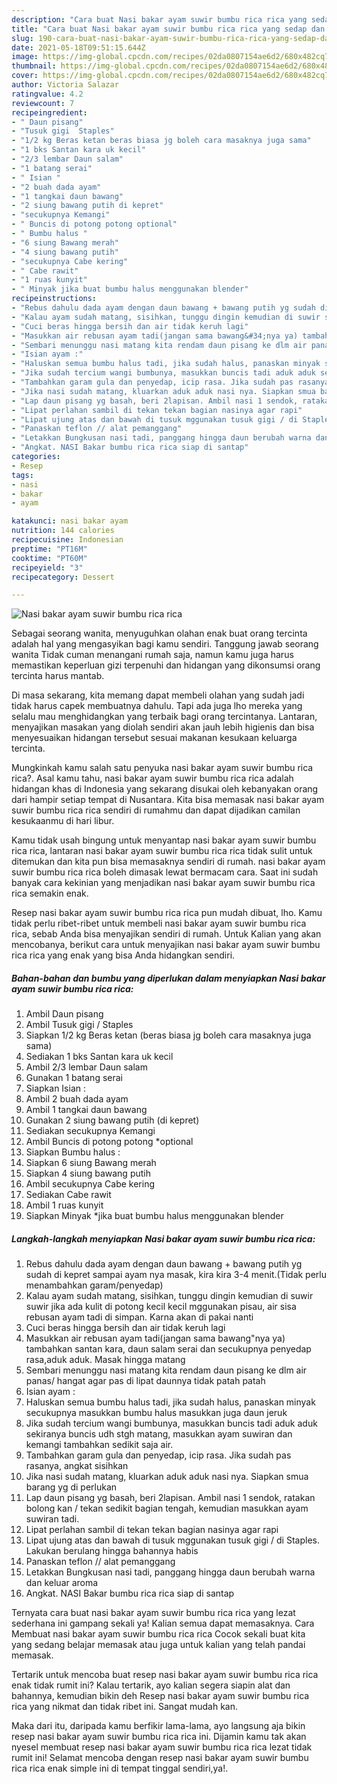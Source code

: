 ```yaml
---
description: "Cara buat Nasi bakar ayam suwir bumbu rica rica yang sedap dan Mudah Dibuat"
title: "Cara buat Nasi bakar ayam suwir bumbu rica rica yang sedap dan Mudah Dibuat"
slug: 190-cara-buat-nasi-bakar-ayam-suwir-bumbu-rica-rica-yang-sedap-dan-mudah-dibuat
date: 2021-05-18T09:51:15.644Z
image: https://img-global.cpcdn.com/recipes/02da0807154ae6d2/680x482cq70/nasi-bakar-ayam-suwir-bumbu-rica-rica-foto-resep-utama.jpg
thumbnail: https://img-global.cpcdn.com/recipes/02da0807154ae6d2/680x482cq70/nasi-bakar-ayam-suwir-bumbu-rica-rica-foto-resep-utama.jpg
cover: https://img-global.cpcdn.com/recipes/02da0807154ae6d2/680x482cq70/nasi-bakar-ayam-suwir-bumbu-rica-rica-foto-resep-utama.jpg
author: Victoria Salazar
ratingvalue: 4.2
reviewcount: 7
recipeingredient:
- " Daun pisang"
- "Tusuk gigi  Staples"
- "1/2 kg Beras ketan beras biasa jg boleh cara masaknya juga sama"
- "1 bks Santan kara uk kecil"
- "2/3 lembar Daun salam"
- "1 batang serai"
- " Isian "
- "2 buah dada ayam"
- "1 tangkai daun bawang"
- "2 siung bawang putih di kepret"
- "secukupnya Kemangi"
- " Buncis di potong potong optional"
- " Bumbu halus "
- "6 siung Bawang merah"
- "4 siung bawang putih"
- "secukupnya Cabe kering"
- " Cabe rawit"
- "1 ruas kunyit"
- " Minyak jika buat bumbu halus menggunakan blender"
recipeinstructions:
- "Rebus dahulu dada ayam dengan daun bawang + bawang putih yg sudah di kepret sampai ayam nya masak, kira kira 3-4 menit.(Tidak perlu menambahkan garam/penyedap)"
- "Kalau ayam sudah matang, sisihkan, tunggu dingin kemudian di suwir suwir jika ada kulit di potong kecil kecil mggunakan pisau, air sisa rebusan ayam tadi di simpan. Karna akan di pakai nanti"
- "Cuci beras hingga bersih dan air tidak keruh lagi"
- "Masukkan air rebusan ayam tadi(jangan sama bawang&#34;nya ya) tambahkan santan kara, daun salam serai dan secukupnya penyedap rasa,aduk aduk. Masak hingga matang"
- "Sembari menunggu nasi matang kita rendam daun pisang ke dlm air panas/ hangat agar pas di lipat daunnya tidak patah patah"
- "Isian ayam :"
- "Haluskan semua bumbu halus tadi, jika sudah halus, panaskan minyak secukupnya masukkan bumbu halus masukkan juga daun jeruk"
- "Jika sudah tercium wangi bumbunya, masukkan buncis tadi aduk aduk sekiranya buncis udh stgh matang, masukkan ayam suwiran dan kemangi tambahkan sedikit saja air."
- "Tambahkan garam gula dan penyedap, icip rasa. Jika sudah pas rasanya, angkat sisihkan"
- "Jika nasi sudah matang, kluarkan aduk aduk nasi nya. Siapkan smua barang yg di perlukan"
- "Lap daun pisang yg basah, beri 2lapisan. Ambil nasi 1 sendok, ratakan bolong kan / tekan sedikit bagian tengah, kemudian masukkan ayam suwiran tadi."
- "Lipat perlahan sambil di tekan tekan bagian nasinya agar rapi"
- "Lipat ujung atas dan bawah di tusuk mggunakan tusuk gigi / di Staples. Lakukan berulang hingga bahannya habis"
- "Panaskan teflon // alat pemanggang"
- "Letakkan Bungkusan nasi tadi, panggang hingga daun berubah warna dan keluar aroma"
- "Angkat. NASI Bakar bumbu rica rica siap di santap"
categories:
- Resep
tags:
- nasi
- bakar
- ayam

katakunci: nasi bakar ayam 
nutrition: 144 calories
recipecuisine: Indonesian
preptime: "PT16M"
cooktime: "PT60M"
recipeyield: "3"
recipecategory: Dessert

---
```



![Nasi bakar ayam suwir bumbu rica rica](https://img-global.cpcdn.com/recipes/02da0807154ae6d2/680x482cq70/nasi-bakar-ayam-suwir-bumbu-rica-rica-foto-resep-utama.jpg)

Sebagai seorang wanita, menyuguhkan olahan enak buat orang tercinta adalah hal yang mengasyikan bagi kamu sendiri. Tanggung jawab seorang  wanita Tidak cuman menangani rumah saja, namun kamu juga harus memastikan keperluan gizi terpenuhi dan hidangan yang dikonsumsi orang tercinta harus mantab.

Di masa  sekarang, kita memang dapat membeli olahan yang sudah jadi tidak harus capek membuatnya dahulu. Tapi ada juga lho mereka yang selalu mau menghidangkan yang terbaik bagi orang tercintanya. Lantaran, menyajikan masakan yang diolah sendiri akan jauh lebih higienis dan bisa menyesuaikan hidangan tersebut sesuai makanan kesukaan keluarga tercinta. 



Mungkinkah kamu salah satu penyuka nasi bakar ayam suwir bumbu rica rica?. Asal kamu tahu, nasi bakar ayam suwir bumbu rica rica adalah hidangan khas di Indonesia yang sekarang disukai oleh kebanyakan orang dari hampir setiap tempat di Nusantara. Kita bisa memasak nasi bakar ayam suwir bumbu rica rica sendiri di rumahmu dan dapat dijadikan camilan kesukaanmu di hari libur.

Kamu tidak usah bingung untuk menyantap nasi bakar ayam suwir bumbu rica rica, lantaran nasi bakar ayam suwir bumbu rica rica tidak sulit untuk ditemukan dan kita pun bisa memasaknya sendiri di rumah. nasi bakar ayam suwir bumbu rica rica boleh dimasak lewat bermacam cara. Saat ini sudah banyak cara kekinian yang menjadikan nasi bakar ayam suwir bumbu rica rica semakin enak.

Resep nasi bakar ayam suwir bumbu rica rica pun mudah dibuat, lho. Kamu tidak perlu ribet-ribet untuk membeli nasi bakar ayam suwir bumbu rica rica, sebab Anda bisa menyajikan sendiri di rumah. Untuk Kalian yang akan mencobanya, berikut cara untuk menyajikan nasi bakar ayam suwir bumbu rica rica yang enak yang bisa Anda hidangkan sendiri.

<!--inarticleads1-->

##### Bahan-bahan dan bumbu yang diperlukan dalam menyiapkan Nasi bakar ayam suwir bumbu rica rica:

1. Ambil  Daun pisang
1. Ambil Tusuk gigi / Staples
1. Siapkan 1/2 kg Beras ketan (beras biasa jg boleh cara masaknya juga sama)
1. Sediakan 1 bks Santan kara uk kecil
1. Ambil 2/3 lembar Daun salam
1. Gunakan 1 batang serai
1. Siapkan  Isian :
1. Ambil 2 buah dada ayam
1. Ambil 1 tangkai daun bawang
1. Gunakan 2 siung bawang putih (di kepret)
1. Sediakan secukupnya Kemangi
1. Ambil  Buncis di potong potong *optional
1. Siapkan  Bumbu halus :
1. Siapkan 6 siung Bawang merah
1. Siapkan 4 siung bawang putih
1. Ambil secukupnya Cabe kering
1. Sediakan  Cabe rawit
1. Ambil 1 ruas kunyit
1. Siapkan  Minyak *jika buat bumbu halus menggunakan blender




<!--inarticleads2-->

##### Langkah-langkah menyiapkan Nasi bakar ayam suwir bumbu rica rica:

1. Rebus dahulu dada ayam dengan daun bawang + bawang putih yg sudah di kepret sampai ayam nya masak, kira kira 3-4 menit.(Tidak perlu menambahkan garam/penyedap)
1. Kalau ayam sudah matang, sisihkan, tunggu dingin kemudian di suwir suwir jika ada kulit di potong kecil kecil mggunakan pisau, air sisa rebusan ayam tadi di simpan. Karna akan di pakai nanti
1. Cuci beras hingga bersih dan air tidak keruh lagi
1. Masukkan air rebusan ayam tadi(jangan sama bawang&#34;nya ya) tambahkan santan kara, daun salam serai dan secukupnya penyedap rasa,aduk aduk. Masak hingga matang
1. Sembari menunggu nasi matang kita rendam daun pisang ke dlm air panas/ hangat agar pas di lipat daunnya tidak patah patah
1. Isian ayam :
1. Haluskan semua bumbu halus tadi, jika sudah halus, panaskan minyak secukupnya masukkan bumbu halus masukkan juga daun jeruk
1. Jika sudah tercium wangi bumbunya, masukkan buncis tadi aduk aduk sekiranya buncis udh stgh matang, masukkan ayam suwiran dan kemangi tambahkan sedikit saja air.
1. Tambahkan garam gula dan penyedap, icip rasa. Jika sudah pas rasanya, angkat sisihkan
1. Jika nasi sudah matang, kluarkan aduk aduk nasi nya. Siapkan smua barang yg di perlukan
1. Lap daun pisang yg basah, beri 2lapisan. Ambil nasi 1 sendok, ratakan bolong kan / tekan sedikit bagian tengah, kemudian masukkan ayam suwiran tadi.
1. Lipat perlahan sambil di tekan tekan bagian nasinya agar rapi
1. Lipat ujung atas dan bawah di tusuk mggunakan tusuk gigi / di Staples. Lakukan berulang hingga bahannya habis
1. Panaskan teflon // alat pemanggang
1. Letakkan Bungkusan nasi tadi, panggang hingga daun berubah warna dan keluar aroma
1. Angkat. NASI Bakar bumbu rica rica siap di santap




Ternyata cara buat nasi bakar ayam suwir bumbu rica rica yang lezat sederhana ini gampang sekali ya! Kalian semua dapat memasaknya. Cara Membuat nasi bakar ayam suwir bumbu rica rica Cocok sekali buat kita yang sedang belajar memasak atau juga untuk kalian yang telah pandai memasak.

Tertarik untuk mencoba buat resep nasi bakar ayam suwir bumbu rica rica enak tidak rumit ini? Kalau tertarik, ayo kalian segera siapin alat dan bahannya, kemudian bikin deh Resep nasi bakar ayam suwir bumbu rica rica yang nikmat dan tidak ribet ini. Sangat mudah kan. 

Maka dari itu, daripada kamu berfikir lama-lama, ayo langsung aja bikin resep nasi bakar ayam suwir bumbu rica rica ini. Dijamin kamu tak akan nyesel membuat resep nasi bakar ayam suwir bumbu rica rica lezat tidak rumit ini! Selamat mencoba dengan resep nasi bakar ayam suwir bumbu rica rica enak simple ini di tempat tinggal sendiri,ya!.

